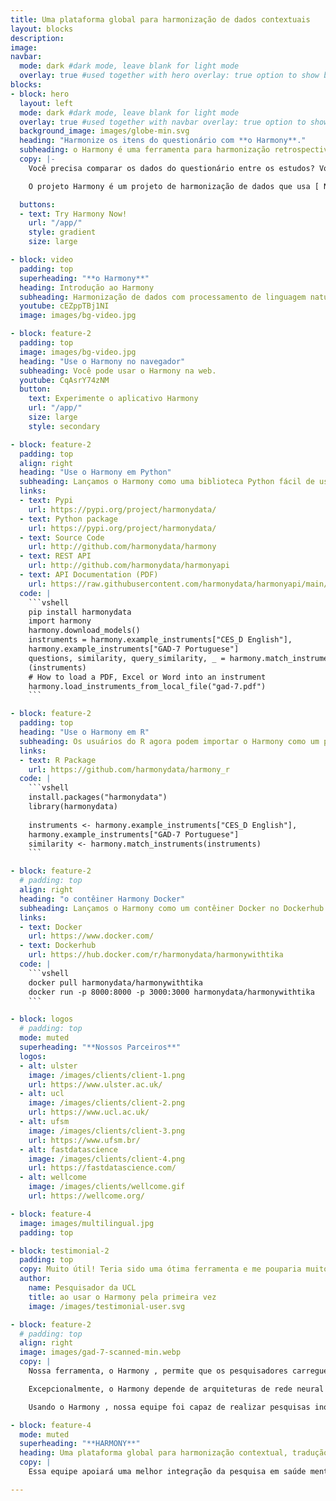 ```yaml
---
title: Uma plataforma global para harmonização de dados contextuais
layout: blocks
description: 
image: 
navbar:
  mode: dark #dark mode, leave blank for light mode
  overlay: true #used together with hero overlay: true option to show background image behind the navbar
blocks:
- block: hero
  layout: left
  mode: dark #dark mode, leave blank for light mode
  overlay: true #used together with navbar overlay: true option to show background image behind the navbar
  background_image: images/globe-min.svg
  heading: "Harmonize os itens do questionário com **o Harmony**."
  subheading: o Harmony é uma ferramenta para harmonização retrospectiva dos itens do questionário.
  copy: |-
    Você precisa comparar os dados do questionário entre os estudos? Você quer encontrar a melhor correspondência para um conjunto de itens? Existem versões diferentes do mesmo questionário flutuando e você quer ter certeza de quão compatíveis elas são? Os questionários estão escritos em idiomas diferentes que você gostaria de comparar?

    O projeto Harmony é um projeto de harmonização de dados que usa [ Natural Language Processing ](/guide-natural-language-processing-nlp/) para ajudar os pesquisadores a fazer melhor uso dos dados existentes de diferentes estudos, apoiando-os com a harmonização de várias medidas e itens usados em diferentes estudos. o Harmony é um projeto de colaboração entre [ Ulster University ](https://ulster.ac.uk/) , [ University College London ](https://ucl.ac.uk/) , a [ Universidade Federal de Santa Maria ](https://www.ufsm.br/) e [ Fast Data Science ](http://fastdatascience.com/) .

  buttons:
  - text: Try Harmony Now!
    url: "/app/"
    style: gradient
    size: large

- block: video
  padding: top
  superheading: "**o Harmony**"
  heading: Introdução ao Harmony
  subheading: Harmonização de dados com processamento de linguagem natural
  youtube: cEZppTBj1NI
  image: images/bg-video.jpg

- block: feature-2
  padding: top
  image: images/bg-video.jpg
  heading: "Use o Harmony no navegador"
  subheading: Você pode usar o Harmony na web.
  youtube: CqAsrY74zNM
  button:
    text: Experimente o aplicativo Harmony
    url: "/app/"
    size: large
    style: secondary

- block: feature-2
  padding: top
  align: right 
  heading: "Use o Harmony em Python"
  subheading: Lançamos o Harmony como uma biblioteca Python fácil de usar no Pypi.
  links: 
  - text: Pypi
    url: https://pypi.org/project/harmonydata/
  - text: Python package
    url: https://pypi.org/project/harmonydata/
  - text: Source Code
    url: http://github.com/harmonydata/harmony
  - text: REST API
    url: http://github.com/harmonydata/harmonyapi
  - text: API Documentation (PDF)
    url: https://raw.githubusercontent.com/harmonydata/harmonyapi/main/docs/API_reference.pdf
  code: |
    ```vshell
    pip install harmonydata
    import harmony
    harmony.download_models()
    instruments = harmony.example_instruments["CES_D English"], 
    harmony.example_instruments["GAD-7 Portuguese"]
    questions, similarity, query_similarity, _ = harmony.match_instruments
    (instruments) 
    # How to load a PDF, Excel or Word into an instrument
    harmony.load_instruments_from_local_file("gad-7.pdf")
    ```

- block: feature-2
  padding: top
  heading: "Use o Harmony em R"
  subheading: Os usuários do R agora podem importar o Harmony como um pacote do R.
  links: 
  - text: R Package
    url: https://github.com/harmonydata/harmony_r
  code: |
    ```vshell
    install.packages("harmonydata")
    library(harmonydata)
                
    instruments <- harmony.example_instruments["CES_D English"],
    harmony.example_instruments["GAD-7 Portuguese"]
    similarity <- harmony.match_instruments(instruments) 
    ```

- block: feature-2
  # padding: top
  align: right 
  heading: "o contêiner Harmony Docker"
  subheading: Lançamos o Harmony como um contêiner Docker no Dockerhub.
  links: 
  - text: Docker
    url: https://www.docker.com/
  - text: Dockerhub
    url: https://hub.docker.com/r/harmonydata/harmonywithtika
  code: |
    ```vshell
    docker pull harmonydata/harmonywithtika
    docker run -p 8000:8000 -p 3000:3000 harmonydata/harmonywithtika
    ```

- block: logos
  # padding: top
  mode: muted
  superheading: "**Nossos Parceiros**"
  logos:
  - alt: ulster
    image: /images/clients/client-1.png
    url: https://www.ulster.ac.uk/
  - alt: ucl
    image: /images/clients/client-2.png
    url: https://www.ucl.ac.uk/
  - alt: ufsm
    image: /images/clients/client-3.png
    url: https://www.ufsm.br/
  - alt: fastdatascience
    image: /images/clients/client-4.png
    url: https://fastdatascience.com/
  - alt: wellcome
    image: /images/clients/wellcome.gif
    url: https://wellcome.org/

- block: feature-4
  image: images/multilingual.jpg
  padding: top

- block: testimonial-2
  padding: top
  copy: Muito útil! Teria sido uma ótima ferramenta e me pouparia muito tempo quando estava tentando validar externamente meu modelo de previsão de risco em duas coortes.
  author:
    name: Pesquisador da UCL
    title: ao usar o Harmony pela primeira vez
    image: /images/testimonial-user.svg

- block: feature-2
  # padding: top
  align: right
  image: images/gad-7-scanned-min.webp
  copy: |
    Nossa ferramenta, o Harmony , permite que os pesquisadores carreguem um conjunto de questionários de saúde mental em formato PDF ou Excel, como o questionário de ansiedade GAD-7. Ele identifica quais perguntas entre os questionários são idênticas, semelhantes em significado ou antônimas umas das outras e gera um gráfico de rede. Isso permite que os pesquisadores harmonizem os conjuntos de dados.

    Excepcionalmente, o Harmony depende de arquiteturas de rede neural Transformer e não depende de uma abordagem de dicionário ou lista de palavras. Isso permite suporte multilíngue (inglês e português são nossos idiomas de foco) e o Harmony é capaz de mapear corretamente o GAD-7 usado no Reino Unido para o GAD-7 usado no Brasil, apesar do questionário brasileiro estar em português do Brasil.

    Usando o Harmony , nossa equipe foi capaz de realizar pesquisas inovadoras sobre isolamento social e ansiedade com a PNL, fornecendo uma medida quantitativa da equivalência dos diferentes conjuntos de dados de saúde mental.

- block: feature-4
  mode: muted
  superheading: "**HARMONY**"
  heading: Uma plataforma global para harmonização contextual, tradução e cooperação em pesquisa em saúde mental
  copy: |
    Essa equipe apoiará uma melhor integração da pesquisa em saúde mental por meio de uma ferramenta de harmonização de processamento de linguagem natural (o Harmony ), permitindo que os pesquisadores comparem dados de estudos existentes para investigar os ingredientes ativos da saúde mental. Liderada pelo Dr. Eoin McElroy, da Ulster University, e pela Dra. Bettina Moltrecht, da University College London, a equipe desenvolverá e demonstrará o Harmony para responder a questões de pesquisa sobre a conexão humana e sua influência no desenvolvimento de depressão e ansiedade em jovens.

---
```


  

  

